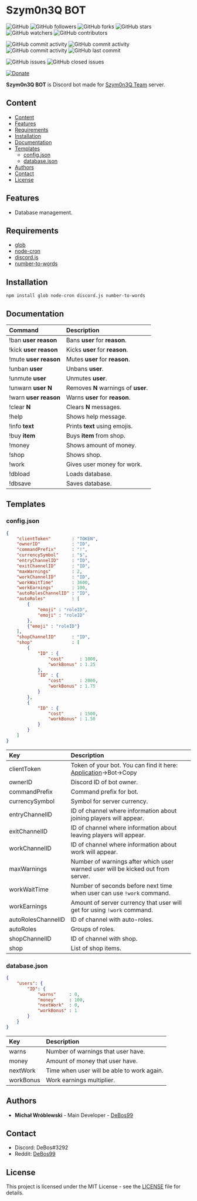 # Szym0n3Q BOT

![GitHub](https://img.shields.io/github/license/DeBos99/szym0n3q-bot.svg?color=2020cc&labelColor=5050ff&style=for-the-badge)
![GitHub followers](https://img.shields.io/github/followers/DeBos99.svg?color=2020cc&labelColor=5050ff&style=for-the-badge)
![GitHub forks](https://img.shields.io/github/forks/DeBos99/szym0n3q-bot.svg?color=2020cc&labelColor=5050ff&style=for-the-badge)
![GitHub stars](https://img.shields.io/github/stars/DeBos99/szym0n3q-bot.svg?color=2020cc&labelColor=5050ff&style=for-the-badge)
![GitHub watchers](https://img.shields.io/github/watchers/DeBos99/szym0n3q-bot.svg?color=2020cc&labelColor=5050ff&style=for-the-badge)
![GitHub contributors](https://img.shields.io/github/contributors/DeBos99/szym0n3q-bot.svg?color=2020cc&labelColor=5050ff&style=for-the-badge)

![GitHub commit activity](https://img.shields.io/github/commit-activity/w/DeBos99/szym0n3q-bot.svg?color=ffaa00&labelColor=ffaa30&style=for-the-badge)
![GitHub commit activity](https://img.shields.io/github/commit-activity/m/DeBos99/szym0n3q-bot.svg?color=ffaa00&labelColor=ffaa30&style=for-the-badge)
![GitHub commit activity](https://img.shields.io/github/commit-activity/y/DeBos99/szym0n3q-bot.svg?color=ffaa00&labelColor=ffaa30&style=for-the-badge)
![GitHub last commit](https://img.shields.io/github/last-commit/DeBos99/szym0n3q-bot.svg?color=ffaa00&labelColor=ffaa30&style=for-the-badge)

![GitHub issues](https://img.shields.io/github/issues-raw/DeBos99/szym0n3q-bot.svg?color=cc2020&labelColor=ff3030&style=for-the-badge)
![GitHub closed issues](https://img.shields.io/github/issues-closed-raw/DeBos99/szym0n3q-bot.svg?color=10aa10&labelColor=30ff30&style=for-the-badge)

[![Donate](https://www.paypalobjects.com/en_US/i/btn/btn_donateCC_LG.gif)](https://www.paypal.com/cgi-bin/webscr?cmd=_s-xclick&hosted_button_id=NH8JV53DSVDMY)

**Szym0n3Q BOT** is Discord bot made for [Szym0n3Q Team](https://discord.gg/XsRgqzK) server.

## Content

- [Content](#content)
- [Features](#features)
- [Requirements](#requirements)
- [Installation](#installation)
- [Documentation](#documentation)
- [Templates](#templates)
  - [config.json](#configjson)
  - [database.json](#databasejson)
- [Authors](#authors)
- [Contact](#contact)
- [License](#license)

## Features

- Database management.

## Requirements

- [glob](https://www.npmjs.com/package/glob)
- [node-cron](https://www.npmjs.com/package/node-cron)
- [discord.js](https://www.npmjs.com/package/discord.js)
- [number-to-words](https://www.npmjs.com/package/number-to-words)

## Installation

`npm install glob node-cron discord.js number-to-words`

## Documentation

| Command                   | Description                         |
| :------------------------ | :---------------------------------- |
| !ban **user** **reason**  | Bans **user** for **reason**.       |
| !kick **user** **reason** | Kicks **user** for **reason**.      |
| !mute **user** **reason** | Mutes **user** for **reason**.      |
| !unban **user**           | Unbans **user**.                    |
| !unmute **user**          | Unmutes **user**.                   |
| !unwarn **user** **N**    | Removes **N** warnings of **user**. |
| !warn **user** **reason** | Warns **user** for **reason**.      |
| !clear **N**              | Clears **N** messages.              |
| !help                     | Shows help message.                 |
| !info **text**            | Prints **text** using emojis.       |
| !buy **item**             | Buys **item** from shop.            |
| !money                    | Shows amount of money.              |
| !shop                     | Shows shop.                         |
| !work                     | Gives user money for work.          |
| !dbload                   | Loads database.                     |
| !dbsave                   | Saves database.                     |

## Templates

### config.json

```json
{
	"clientToken"        : "TOKEN",
	"ownerID"            : "ID",
	"commandPrefix"      : "!",
	"currencySymbol"     : "$",
	"entryChannelID"     : "ID",
	"exitChannelID"      : "ID",
	"maxWarnings"        : 2,
	"workChannelID"      : "ID",
	"workWaitTime"       : 3600,
	"workEarnings"       : 100,
	"autoRolesChannelID" : "ID",
	"autoRoles"          : [
		{
			"emoji" : "roleID",
			"emoji" : "roleID"
		},
		{"emoji" : "roleID"}
	],
	"shopChannelID"      : "ID",
	"shop"               : [
		{
			"ID" : {
				"cost"      : 1000,
				"workBonus" : 1.25
			},
			"ID" : {
				"cost"      : 2000,
				"workBonus" : 1.75
			}
		},
		{
			"ID" : {
				"cost"      : 1500,
				"workBonus" : 1.50
			}
		}
	]
}
```

| Key                | Description                                                                                                        |
| :----------------- | :----------------------------------------------------------------------------------------------------------------- |
| clientToken        | Token of your bot. You can find it here: [Application](https://discordapp.com/developers/applications/)->Bot->Copy |
| ownerID            | Discord ID of bot owner.                                                                                           |
| commandPrefix      | Command prefix for bot.                                                                                            |
| currencySymbol     | Symbol for server currency.                                                                                        |
| entryChannelID     | ID of channel where information about joining players will appear.                                                 |
| exitChannelID      | ID of channel where information about leaving players will appear.                                                 |
| workChannelID      | ID of channel where information about work will appear.                                                            |
| maxWarnings        | Number of warnings after which user warned user will be kicked out from server.                                    |
| workWaitTime       | Number of seconds before next time when user can use `!work` command.                                              |
| workEarnings       | Amount of server currency that user will get for using `!work` command.                                            |
| autoRolesChannelID | ID of channel with auto-roles.                                                                                     |
| autoRoles          | Groups of roles.                                                                                                   |
| shopChannelID      | ID of channel with shop.                                                                                           |
| shop               | List of shop items.                                                                                                |

### database.json

```json
{
    "users": {
        "ID": {
            "warns"     : 0,
            "money"     : 100,
			"nextWork"  : 0,
			"workBonus" : 1
        }
	}
}
```

| Key       | Description                                |
| :-------- | :----------------------------------------- |
| warns     | Number of warnings that user have.         |
| money     | Amount of money that user have.            |
| nextWork  | Time when user will be able to work again. |
| workBonus | Work earnings multiplier.                  |

## Authors

* **Michał Wróblewski** - Main Developer - [DeBos99](https://github.com/DeBos99)

## Contact

* Discord: DeBos#3292
* Reddit: [DeBos99](https://www.reddit.com/user/DeBos99)

## License

This project is licensed under the MIT License - see the [LICENSE](LICENSE) file for details.
